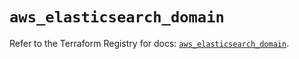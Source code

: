 # `aws_elasticsearch_domain`

Refer to the Terraform Registry for docs: [`aws_elasticsearch_domain`](https://registry.terraform.io/providers/hashicorp/aws/6.13.0/docs/resources/elasticsearch_domain).
